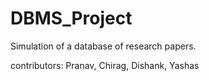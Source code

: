 # DBMS_Project
Simulation of a database of research papers.

contributors: Pranav, Chirag, Dishank, Yashas
